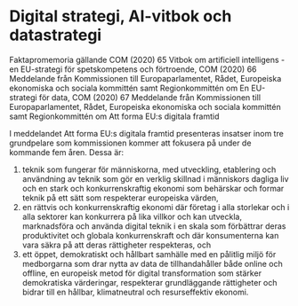 # Digital strategi, AI-vitbok och datastrategi

Faktapromemoria gällande COM (2020\) 65 Vitbok om artificiell intelligens \- en EU\-strategi för spetskompetens och förtroende, COM (2020\) 66 Meddelande från Kommissionen till Europaparlamentet, Rådet, Europeiska ekonomiska och sociala kommittén samt Regionkommittén om En EU\-strategi för data, COM (2020\) 67 Meddelande från Kommissionen till Europaparlamentet, Rådet, Europeiska ekonomiska och sociala kommittén samt Regionkommittén om Att forma EU:s digitala framtid

I meddelandet Att forma EU:s digitala framtid presenteras insatser inom tre grundpelare som kommissionen kommer att fokusera på under de kommande fem åren. Dessa är:

1. teknik som fungerar för människorna, med utveckling, etablering och användning av teknik som gör en verklig skillnad i människors dagliga liv och en stark och konkurrenskraftig ekonomi som behärskar och formar teknik på ett sätt som respekterar europeiska värden,
2. en rättvis och konkurrenskraftig ekonomi där företag i alla storlekar och i alla sektorer kan konkurrera på lika villkor och kan utveckla, marknadsföra och använda digital teknik i en skala som förbättrar deras produktivitet och globala konkurrenskraft och där konsumenterna kan vara säkra på att deras rättigheter respekteras, och
3. ett öppet, demokratiskt och hållbart samhälle med en pålitlig miljö för medborgarna som drar nytta av data de tillhandahåller både online och offline, en europeisk metod för digital transformation som stärker demokratiska värderingar, respekterar grundläggande rättigheter och bidrar till en hållbar, klimatneutral och resurseffektiv ekonomi.
